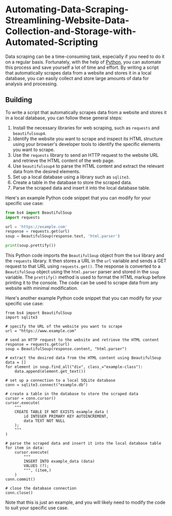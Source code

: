 # Automating-Data-Scraping-Streamlining-Website-Data-Collection-and-Storage-with-Automated-Scripting
Data scraping can be a time-consuming task, especially if you need to do it on a regular basis. Fortunately, with the help of [Python](https://www.python.org), you can automate this process and save yourself a lot of time and effort. By writing a script that automatically scrapes data from a website and stores it in a local database, you can easily collect and store large amounts of data for analysis and processing.

## Building

To write a script that automatically scrapes data from a website and stores it in a local database, you can follow these general steps:

1. Install the necessary libraries for web scraping, such as `requests` and `beautifulsoup4`.
2. Identify the website you want to scrape and inspect its HTML structure using your browser's developer tools to identify the specific elements you want to scrape.
3. Use the `requests` library to send an HTTP request to the website URL and retrieve the HTML content of the web page.
4. Use `beautifulsoup4` to parse the HTML content and extract the relevant data from the desired elements.
5. Set up a local database using a library such as `sqlite3`.
6. Create a table in the database to store the scraped data.
7. Parse the scraped data and insert it into the local database table.



Here's an example Python code snippet that you can modify for your specific use case:

```python
from bs4 import BeautifulSoup
import requests

url = 'https://example.com'
response = requests.get(url)
soup = BeautifulSoup(response.text, 'html.parser')

print(soup.prettify())
```

This Python code imports the `BeautifulSoup` object from the `bs4` library and the `requests` library. It then stores a URL in the `url` variable and sends a GET request to that URL using `requests.get()`. The response is converted to a `BeautifulSoup` object using the `html.parser` parser and stored in the `soup` variable. The `prettify()` method is used to format the HTML markup before printing it to the console. The code can be used to scrape data from any website with minimal modification.



Here's another example Python code snippet that you can modify for your specific use case:

```import requests
from bs4 import BeautifulSoup
import sqlite3

# specify the URL of the website you want to scrape
url = "https://www.example.com"

# send an HTTP request to the website and retrieve the HTML content
response = requests.get(url)
soup = BeautifulSoup(response.content, "html.parser")

# extract the desired data from the HTML content using BeautifulSoup
data = []
for element in soup.find_all("div", class_="example-class"):
    data.append(element.get_text())

# set up a connection to a local SQLite database
conn = sqlite3.connect("example.db")

# create a table in the database to store the scraped data
cursor = conn.cursor()
cursor.execute(
    """
    CREATE TABLE IF NOT EXISTS example_data (
        id INTEGER PRIMARY KEY AUTOINCREMENT,
        data TEXT NOT NULL
    );
    """
)

# parse the scraped data and insert it into the local database table
for item in data:
    cursor.execute(
        """
        INSERT INTO example_data (data)
        VALUES (?);
        """, (item,)
    )
conn.commit()

# close the database connection
conn.close()
```

Note that this is just an example, and you will likely need to modify the code to suit your specific use case.
